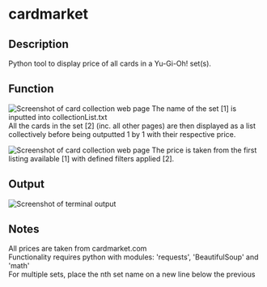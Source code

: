 # cardmarket

## Description

Python tool to display price of all cards in a Yu-Gi-Oh! set(s).

## Function

![Screenshot of card collection web page](https://github.com/cally2k/CardMarketScrape/blob/master/img/webPage1.png)
The name of the set [1] is inputted into collectionList.txt\
All the cards in the set [2] (inc. all other pages) are then displayed as a list collectively before being outputted 1 by 1 with their respective price.

![Screenshot of card collection web page](https://github.com/cally2k/CardMarketScrape/blob/master/img/webPage2.png)
The price is taken from the first listing available [1] with defined filters applied [2].

## Output

![Screenshot of terminal output](https://github.com/cally2k/CardMarketScrape/blob/master/img/terminalOutput.png)

## Notes

All prices are taken from cardmarket.com\
Functionality requires python with modules: 'requests', 'BeautifulSoup' and 'math'\
For multiple sets, place the nth set name on a new line below the previous
